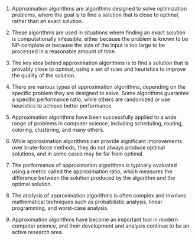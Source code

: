 

1. Approximation algorithms are algorithms designed to solve optimization problems, where the goal is to find a solution that is close to optimal, rather than an exact solution.

2. These algorithms are used in situations where finding an exact solution is computationally infeasible, either because the problem is known to be NP-complete or because the size of the input is too large to be processed in a reasonable amount of time.

3. The key idea behind approximation algorithms is to find a solution that is provably close to optimal, using a set of rules and heuristics to improve the quality of the solution.

4. There are various types of approximation algorithms, depending on the specific problem they are designed to solve. Some algorithms guarantee a specific performance ratio, while others are randomized or use heuristics to achieve better performance.

5. Approximation algorithms have been successfully applied to a wide range of problems in computer science, including scheduling, routing, coloring, clustering, and many others.

6. While approximation algorithms can provide significant improvements over brute-force methods, they do not always produce optimal solutions, and in some cases may be far from optimal.

7. The performance of approximation algorithms is typically evaluated using a metric called the approximation ratio, which measures the difference between the solution produced by the algorithm and the optimal solution.

8. The analysis of approximation algorithms is often complex and involves mathematical techniques such as probabilistic analysis, linear programming, and worst-case analysis.

9. Approximation algorithms have become an important tool in modern computer science, and their development and analysis continue to be an active research area.